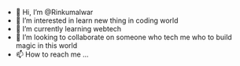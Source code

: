 - 👋 Hi, I’m @Rinkumalwar
- 👀 I’m interested in learn new thing in coding world
- 🌱 I’m currently learning webtech
- 💞️ I’m looking to collaborate on someone who tech me who to build magic in this world
- 📫 How to reach me ...
